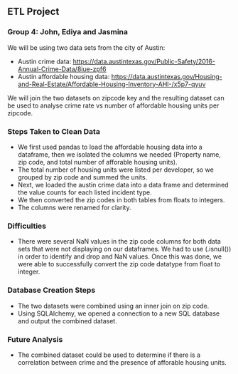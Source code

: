 ## ETL Project
### Group 4: John, Ediya and Jasmina

We will be using two data sets from the city of Austin:
* Austin crime data: https://data.austintexas.gov/Public-Safety/2016-Annual-Crime-Data/8iue-zpf6
* Austin affordable housing data: https://data.austintexas.gov/Housing-and-Real-Estate/Affordable-Housing-Inventory-AHI-/x5p7-qyuv

We will join the two datasets on zipcode key and the resulting dataset can be used to analyse crime rate vs number of affordable housing units per zipcode.

### Steps Taken to Clean Data

* We first used pandas to load the affordable housing data into a dataframe, then we isolated the columns we needed (Property name, zip code, and total number of afforable housing units).
* The total number of housing units were listed per developer, so we grouped by zip code and summed the units.
* Next, we loaded the austin crime data into a data frame and determined the value counts for each listed incident type. 
* We then converted the zip codes in both tables from floats to integers. 
* The columns were renamed for clarity. 

### Difficulties 

* There were several NaN values in the zip code columns for both data sets that were not displaying on our dataframes. We had to use (.isnull()) in order to identify and drop and NaN values. Once this was done, we were able to successfully convert the zip code datatype from float to integer. 

### Database Creation Steps

* The two datasets were combined using an inner join on zip code.
* Using SQLAlchemy, we opened a connection to a new SQL database and output the combined dataset. 

### Future Analysis

* The combined dataset could be used to determine if there is a correlation between crime and the presence of afforable housing units.
